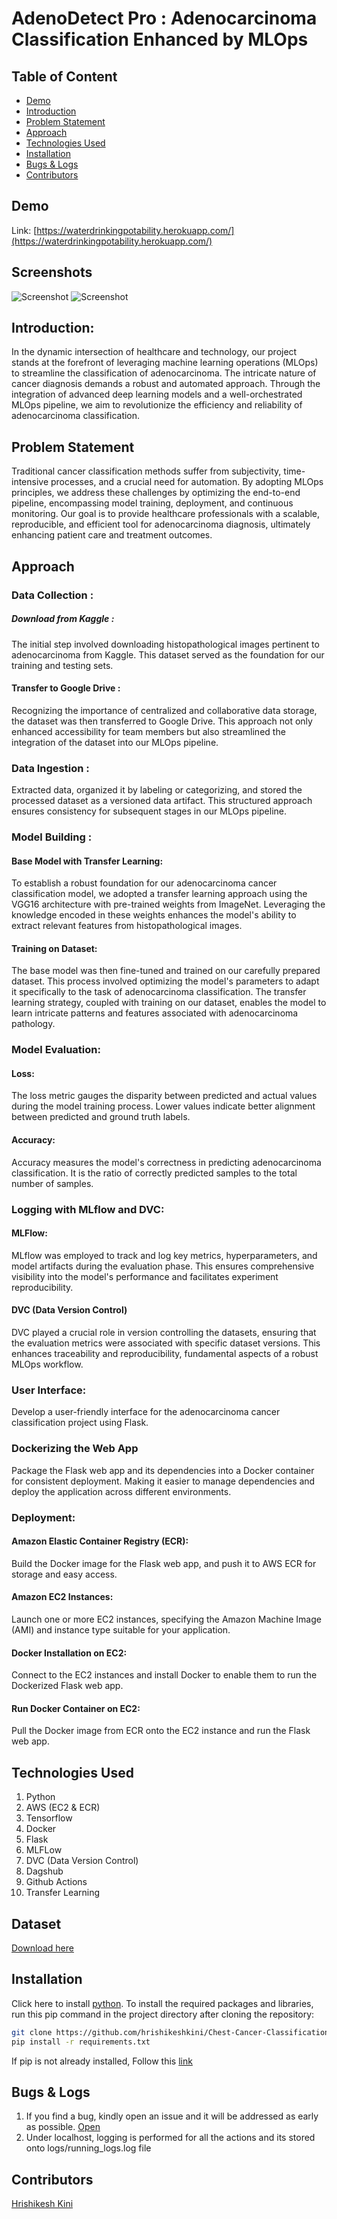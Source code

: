 # AdenoDetect Pro :  Adenocarcinoma Classification Enhanced by MLOps

## Table of Content
  * [Demo](#demo)
  * [Introduction](#Introduction)
  * [Problem Statement](#problem-statement)
  * [Approach](#approach)
  * [Technologies Used](#technologies-used)
  * [Installation](#installation)
  * [Bugs & Logs](#bugs--logs)
  * [Contributors](#contributors)

## Demo
Link: [https://waterdrinkingpotability.herokuapp.com/](https://waterdrinkingpotability.herokuapp.com/)


## Screenshots
![Screenshot](Capture.PNG)
![Screenshot](Capture2.PNG)


## Introduction:
In the dynamic intersection of healthcare and technology, our project stands at the forefront of leveraging machine learning operations (MLOps) to streamline the classification of adenocarcinoma. The intricate nature of cancer diagnosis demands a robust and automated approach. Through the integration of advanced deep learning models and a well-orchestrated MLOps pipeline, we aim to revolutionize the efficiency and reliability of adenocarcinoma classification.


## Problem Statement
Traditional cancer classification methods suffer from subjectivity, time-intensive processes, and a crucial need for automation. By adopting MLOps principles, we address these challenges by optimizing the end-to-end pipeline, encompassing model training, deployment, and continuous monitoring. Our goal is to provide healthcare professionals with a scalable, reproducible, and efficient tool for adenocarcinoma diagnosis, ultimately enhancing patient care and treatment outcomes.

## Approach
### Data Collection : 
##### Download from Kaggle :

The initial step involved downloading histopathological images pertinent to adenocarcinoma from Kaggle. This dataset served as the foundation for our training and testing sets.

#### Transfer to Google Drive :

Recognizing the importance of centralized and collaborative data storage, the dataset was then transferred to Google Drive. This approach not only enhanced accessibility for team members but also streamlined the integration of the dataset into our MLOps pipeline.

### Data Ingestion :

Extracted data, organized it by labeling or categorizing, and stored the processed dataset as a versioned data artifact. This structured approach ensures consistency for subsequent stages in our MLOps pipeline.

### Model Building :
#### Base Model with Transfer Learning:

To establish a robust foundation for our adenocarcinoma cancer classification model, we adopted a transfer learning approach using the VGG16 architecture with pre-trained weights from ImageNet. Leveraging the knowledge encoded in these weights enhances the model's ability to extract relevant features from histopathological images.

#### Training on Dataset:

The base model was then fine-tuned and trained on our carefully prepared dataset. This process involved optimizing the model's parameters to adapt it specifically to the task of adenocarcinoma classification. The transfer learning strategy, coupled with training on our dataset, enables the model to learn intricate patterns and features associated with adenocarcinoma pathology.

### Model Evaluation:
#### Loss:

The loss metric gauges the disparity between predicted and actual values during the model training process. Lower values indicate better alignment between predicted and ground truth labels.

#### Accuracy:

Accuracy measures the model's correctness in predicting adenocarcinoma classification. It is the ratio of correctly predicted samples to the total number of samples.

### Logging with MLflow and DVC:
#### MLFlow:

MLflow was employed to track and log key metrics, hyperparameters, and model artifacts during the evaluation phase. This ensures comprehensive visibility into the model's performance and facilitates experiment reproducibility.

#### DVC (Data Version Control)

DVC played a crucial role in version controlling the datasets, ensuring that the evaluation metrics were associated with specific dataset versions. This enhances traceability and reproducibility, fundamental aspects of a robust MLOps workflow.

### User Interface:  
Develop a user-friendly interface for the adenocarcinoma cancer classification project using Flask.

### Dockerizing the Web App
Package the Flask web app and its dependencies into a Docker container for consistent deployment. Making it easier to manage dependencies and deploy the application across different environments.

### Deployment:
#### Amazon Elastic Container Registry (ECR):
Build the Docker image for the Flask web app, and push it to AWS ECR for storage and easy access.

#### Amazon EC2 Instances:
Launch one or more EC2 instances, specifying the Amazon Machine Image (AMI) and instance type suitable for your application.

#### Docker Installation on EC2:
Connect to the EC2 instances and install Docker to enable them to run the Dockerized Flask web app.

#### Run Docker Container on EC2:
Pull the Docker image from ECR onto the EC2 instance and run the Flask web app. 

## Technologies Used
 
   1. Python 
   2. AWS (EC2 & ECR)
   3. Tensorflow
   4. Docker
   5. Flask
   6. MLFLow
   7. DVC (Data Version Control)
   8. Dagshub
   9. Github Actions
   10. Transfer Learning

## Dataset
[Download here](https://drive.google.com/file/d/1SaPb5o44cSLWGqUZUwyvHubMiMxsnAnT/view?usp=sharing)

## Installation
Click here to install [python](https://www.python.org/downloads/). To install the required packages and libraries, run this pip command in the project directory after cloning the repository:
```bash
git clone https://github.com/hrishikeshkini/Chest-Cancer-Classification-using-MLFlow-and-DVC.git
pip install -r requirements.txt
```
If pip is not already installed, Follow this [link](https://pip.pypa.io/en/stable/installation/)

## Bugs & Logs

1. If you find a bug, kindly open an issue and it will be addressed as early as possible. [Open](https://github.com/hrishikeshkini/Chest-Cancer-Classification-using-MLFlow-and-DVC/issues)
2. Under localhost, logging is performed for all the actions and its stored onto logs/running_logs.log file

## Contributors
  [Hrishikesh Kini](https://github.com/hrishikeshkini)
